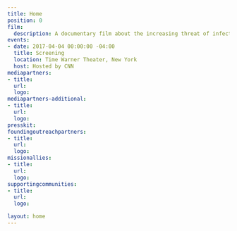 ```yaml
---
title: Home
position: 0
film:
  description: A documentary film about the increasing threat of infectious disease epidemics in the 21st century. Meet doctors, disease detectives and everyday men and women around the globe who have stepped right into the horror of ebola, zika and influenza epidemics and emerged deeply changed.
events:
- date: 2017-04-04 00:00:00 -04:00
  title: Screening
  location: Time Warner Theater, New York
  host: Hosted by CNN
mediapartners:
- title:
  url:
  logo:
mediapartners-additional:
- title:
  url:
  logo:
presskit:
foundingoutreachpartners:
- title:
  url:
  logo:
missionallies:
- title:
  url:
  logo:
supportingcommunities:
- title:
  url:
  logo:

layout: home
---
```

